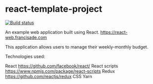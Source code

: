 # react-template-project

[![Build status](https://ci.appveyor.com/api/projects/status/a0nqtrrgu11obyx8?svg=true)](https://ci.appveyor.com/project/francis04j/react-template-project)


An example web application built using React. https://react-web.francisade.com

This application allows users to manage their weekly-monthly budget.

Technologies used:

React https://github.com/facebook/react/
React scripts https://www.npmjs.com/package/react-scripts
Redux https://github.com/reactjs/redux
CSS
Yarn 
